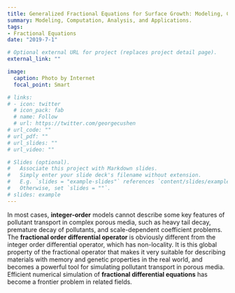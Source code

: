 ```yaml
---
title: Generalized Fractional Equations for Surface Growth: Modeling, Computation, Analysis, and Applications, Shandong Natural Science Foundation, Participant
summary: Modeling, Computation, Analysis, and Applications.
tags:
- Fractional Equations
date: "2019-7-1"

# Optional external URL for project (replaces project detail page).
external_link: ""

image:
  caption: Photo by Internet
  focal_point: Smart

# links:
# - icon: twitter
  # icon_pack: fab
  # name: Follow
  # url: https://twitter.com/georgecushen
# url_code: ""
# url_pdf: ""
# url_slides: ""
# url_video: ""

# Slides (optional).
#   Associate this project with Markdown slides.
#   Simply enter your slide deck's filename without extension.
#   E.g. `slides = "example-slides"` references `content/slides/example-slides.md`.
#   Otherwise, set `slides = ""`.
# slides: example
---
```


In most cases, **integer-order** models cannot describe some key features of pollutant transport in complex porous media, such as heavy tail decay, premature decay of pollutants, and scale-dependent coefficient problems. The **fractional order differential operator** is obviously different from the integer order differential operator, which has non-locality. It is this global property of the fractional operator that makes it very suitable for describing materials with memory and genetic properties in the real world, and becomes a powerful tool for simulating pollutant transport in porous media. Efficient numerical simulation of **fractional differential equations** has become a frontier problem in related fields.

